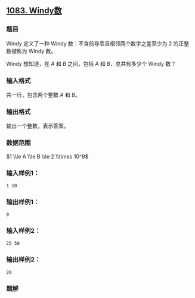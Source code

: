 ## [1083\. Windy数](https://www.acwing.com/problem/content/1085/)

### 题目

Windy 定义了一种 Windy 数：不含前导零且相邻两个数字之差至少为 $2$ 的正整数被称为 Windy 数。

Windy 想知道，在 $A$ 和 $B$ 之间，包括 $A$ 和 $B$，总共有多少个 Windy 数？

### 输入格式

共一行，包含两个整数 $A$ 和 $B$。

### 输出格式

输出一个整数，表示答案。

### 数据范围

$1 \\le A \\le B \\le 2 \\times 10^9$

### 输入样例1：

```
1 10
```

### 输出样例1：

```
9
```

### 输入样例2：

```
25 50
```

### 输出样例2：

```
20
```

### 题解

